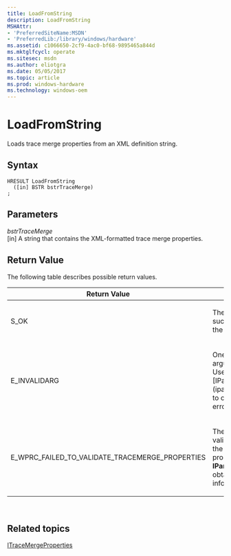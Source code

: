 ```yaml
---
title: LoadFromString
description: LoadFromString
MSHAttr:
- 'PreferredSiteName:MSDN'
- 'PreferredLib:/library/windows/hardware'
ms.assetid: c1066650-2cf9-4ac0-bf68-9895465a844d
ms.mktglfcycl: operate
ms.sitesec: msdn
ms.author: eliotgra
ms.date: 05/05/2017
ms.topic: article
ms.prod: windows-hardware
ms.technology: windows-oem
---
```


# LoadFromString


Loads trace merge properties from an XML definition string.

## Syntax


```
HRESULT LoadFromString
  ([in] BSTR bstrTraceMerge)
;
```

## Parameters


<a href="" id="bstrtracemerge"></a>*bstrTraceMerge*  
\[in\] A string that contains the XML-formatted trace merge properties.

## Return Value


The following table describes possible return values.

<table>
<colgroup>
<col width="50%" />
<col width="50%" />
</colgroup>
<thead>
<tr class="header">
<th>Return Value</th>
<th>Description</th>
</tr>
</thead>
<tbody>
<tr class="odd">
<td><p>S_OK</p></td>
<td><p>The function successfully loaded the properites.</p></td>
</tr>
<tr class="even">
<td><p>E_INVALIDARG</p></td>
<td><p>One or more arguments are invalid. Use [IParsingErrorInfo](iparsingerrorinfo.md) to obtain detailed error information.</p></td>
</tr>
<tr class="odd">
<td><p>E_WPRC_FAILED_TO_VALIDATE_TRACEMERGE_PROPERTIES</p></td>
<td><p>The library failed to validate the XML of the trace merge properties. Use <strong>IParsingErrorInfo</strong> to obtain detailed error information.</p></td>
</tr>
</tbody>
</table>

 

## Related topics


[ITraceMergeProperties](itracemergeproperties.md)

 

 








